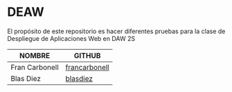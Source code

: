 # DEAW
El propósito de este repositorio es hacer diferentes pruebas para la clase de Despliegue de Aplicaciones Web en DAW 2S

| NOMBRE                 | GITHUB                         |
|------------------------|--------------------------------|
| Fran Carbonell         | [francarbonell](https://github.com/FranCarbonell) |
| Blas Diez           | [blasdiez](https://github.com/BlasDiez) |
